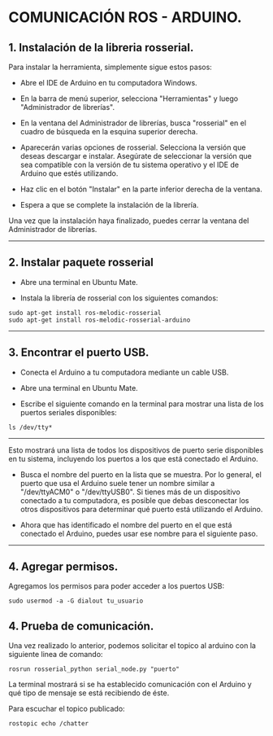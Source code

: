 # COMUNICACIÓN ROS - ARDUINO.
## 1. Instalación de la libreria rosserial. 
Para instalar la herramienta, simplemente sigue estos pasos: 
* Abre el IDE de Arduino en tu computadora Windows.

* En la barra de menú superior, selecciona "Herramientas" y luego "Administrador de librerías".

* En la ventana del Administrador de librerías, busca "rosserial" en el cuadro de búsqueda en la esquina superior derecha.

* Aparecerán varias opciones de rosserial. Selecciona la versión que deseas descargar e instalar. Asegúrate de seleccionar la versión que sea compatible con la versión de tu sistema operativo y el IDE de Arduino que estés utilizando.

* Haz clic en el botón "Instalar" en la parte inferior derecha de la ventana.

* Espera a que se complete la instalación de la librería.

Una vez que la instalación haya finalizado, puedes cerrar la ventana del Administrador de librerías.

---

## 2. Instalar paquete rosserial 
* Abre una terminal en Ubuntu Mate.

* Instala la librería de rosserial con los siguientes comandos:

```
sudo apt-get install ros-melodic-rosserial
sudo apt-get install ros-melodic-rosserial-arduino
```
---

## 3. Encontrar el puerto USB.
* Conecta el Arduino a tu computadora mediante un cable USB.

* Abre una terminal en Ubuntu Mate.

* Escribe el siguiente comando en la terminal para mostrar una lista de los puertos seriales disponibles:

```
ls /dev/tty*
```
---

Esto mostrará una lista de todos los dispositivos de puerto serie disponibles en tu sistema, incluyendo los puertos a los que está conectado el Arduino.

* Busca el nombre del puerto en la lista que se muestra. Por lo general, el puerto que usa el Arduino suele tener un nombre similar a "/dev/ttyACM0" o "/dev/ttyUSB0". Si tienes más de un dispositivo conectado a tu computadora, es posible que debas desconectar los otros dispositivos para determinar qué puerto está utilizando el Arduino.

* Ahora que has identificado el nombre del puerto en el que está conectado el Arduino, puedes usar ese nombre para el siguiente paso.

---
## 4. Agregar permisos.
Agregamos los permisos para poder acceder a los puertos USB:
```
sudo usermod -a -G dialout tu_usuario
```


## 4. Prueba de comunicación.
Una vez realizado lo anterior, podemos solicitar el topico al arduino con la siguiente linea de comando:
```
rosrun rosserial_python serial_node.py "puerto"
```
La terminal mostrará si se ha establecido comunicación con el Arduino y qué tipo de mensaje se está recibiendo de éste.

Para escuchar el topico publicado:
```
rostopic echo /chatter
```